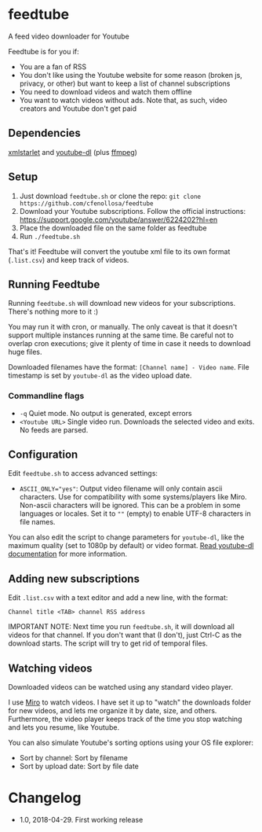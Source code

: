 # feedtube
A feed video downloader for Youtube

Feedtube is for you if:

- You are a fan of RSS
- You don't like using the Youtube website for some reason (broken js, privacy, or other) but want to keep a list of channel subscriptions
- You need to download videos and watch them offline
- You want to watch videos without ads. Note that, as such, video creators and Youtube don't get paid


## Dependencies

[xmlstarlet](http://xmlstar.sourceforge.net) and [youtube-dl](https://github.com/rg3/youtube-dl/) (plus [ffmpeg](http://ffmpeg.org))


## Setup

1. Just download `feedtube.sh` or clone the repo: `git clone https://github.com/cfenollosa/feedtube`
2. Download your Youtube subscriptions. Follow the official instructions: https://support.google.com/youtube/answer/6224202?hl=en
3. Place the downloaded file on the same folder as feedtube
4. Run `./feedtube.sh`

That's it! Feedtube will convert the youtube xml file to its own format (`.list.csv`) and keep track of videos.


## Running Feedtube

Running `feedtube.sh` will download new videos for your subscriptions. There's nothing more to it :)

You may run it with cron, or manually. The only caveat is that it doesn't support multiple instances running at the same time. Be careful not to overlap cron executions; give it plenty of time in case it needs to download huge files.

Downloaded filenames have the format: `[Channel name] - Video name`. File timestamp is set by `youtube-dl` as the video upload date.

### Commandline flags

- `-q` Quiet mode. No output is generated, except errors
- `<Youtube URL>` Single video run. Downloads the selected video and exits. No feeds are parsed.

## Configuration

Edit `feedtube.sh` to access advanced settings:

- `ASCII_ONLY="yes"`: Output video filename will only contain ascii characters. Use for compatibility with some systems/players like Miro. Non-ascii characters will be ignored. This can be a problem in some languages or locales. Set it to `""` (empty) to enable UTF-8 characters in file names.

You can also edit the script to change parameters for `youtube-dl`, like the maximum quality (set to 1080p by default) or video format. [Read youtube-dl documentation](https://github.com/rg3/youtube-dl/blob/master/README.md#readme) for more information.


## Adding new subscriptions

Edit `.list.csv` with a text editor and add a new line, with the format:

`Channel title <TAB> channel RSS address`

IMPORTANT NOTE: Next time you run `feedtube.sh`, it will download all videos for that channel. If you don't want that (I don't), just Ctrl-C as the download starts. The script will try to get rid of temporal files.


## Watching videos

Downloaded videos can be watched using any standard video player.

I use [Miro](http://www.getmiro.com) to watch videos. I have set it up to "watch" the downloads folder for new videos, and lets me organize it by date, size, and others. Furthermore, the video player keeps track of the time you stop watching and lets you resume, like Youtube.

You can also simulate Youtube's sorting options using your OS file explorer:

- Sort by channel: Sort by filename
- Sort by upload date: Sort by file date


# Changelog

- 1.0, 2018-04-29. First working release
